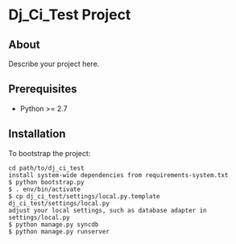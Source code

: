 

# Dj_Ci_Test Project #


## About ##

Describe your project here.


## Prerequisites ##

- Python >= 2.7


## Installation ##

To bootstrap the project:

    cd path/to/dj_ci_test
    install system-wide dependencies from requirements-system.txt
    $ python bootstrap.py
    $ . env/bin/activate
    $ cp dj_ci_test/settings/local.py.template dj_ci_test/settings/local.py
    adjust your local settings, such as database adapter in settings/local.py
    $ python manage.py syncdb
    $ python manage.py runserver
